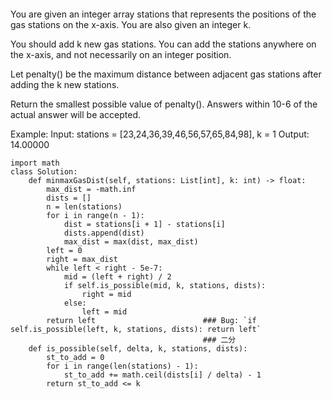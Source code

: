 #### 
You are given an integer array stations that represents the positions of the gas stations on the x-axis. You are also given an integer k.

You should add k new gas stations. You can add the stations anywhere on the x-axis, and not necessarily on an integer position.

Let penalty() be the maximum distance between adjacent gas stations after adding the k new stations.

Return the smallest possible value of penalty(). Answers within 10-6 of the actual answer will be accepted.

Example:
  Input: stations = [23,24,36,39,46,56,57,65,84,98], k = 1
  Output: 14.00000
```
import math
class Solution:
    def minmaxGasDist(self, stations: List[int], k: int) -> float:
        max_dist = -math.inf
        dists = []
        n = len(stations)
        for i in range(n - 1):
            dist = stations[i + 1] - stations[i]
            dists.append(dist)
            max_dist = max(dist, max_dist)
        left = 0
        right = max_dist
        while left < right - 5e-7:
            mid = (left + right) / 2
            if self.is_possible(mid, k, stations, dists):
                right = mid
            else:
                left = mid
        return left                        ### Bug: `if self.is_possible(left, k, stations, dists): return left`
                                           ### 二分
    def is_possible(self, delta, k, stations, dists):
        st_to_add = 0
        for i in range(len(stations) - 1):
            st_to_add += math.ceil(dists[i] / delta) - 1
        return st_to_add <= k
        
```
